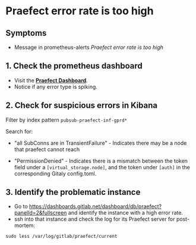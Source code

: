 # Praefect error rate is too high

## Symptoms

* Message in prometheus-alerts _Praefect error rate is too high_

## 1. Check the prometheus dashboard

- Visit the **[Praefect Dashboard](https://dashboards.gitlab.net/d/8EAXC-AWz/praefect)**.
- Notice if any error type is spiking.

## 2. Check for suspicious errors in Kibana

Filter by index pattern `pubsub-praefect-inf-gprd*`

Search for:

- "all SubConns are in TransientFailure" - Indicates there may be a node that praefect cannot reach

- "PermissionDenied" - Indicates there is a mismatch between the token field under a `[virtual_storage.node]`, and the token under `[auth]` in the corresponding Gitaly config.toml.

## 3. Identify the problematic instance

- Go to https://dashboards.gitlab.net/dashboard/db/praefect?panelId=2&fullscreen and
identify the instance with a high error rate.
- ssh into that instance and check the log for its Praefect server for post-mortem:

```
sudo less /var/log/gitlab/praefect/current
```
